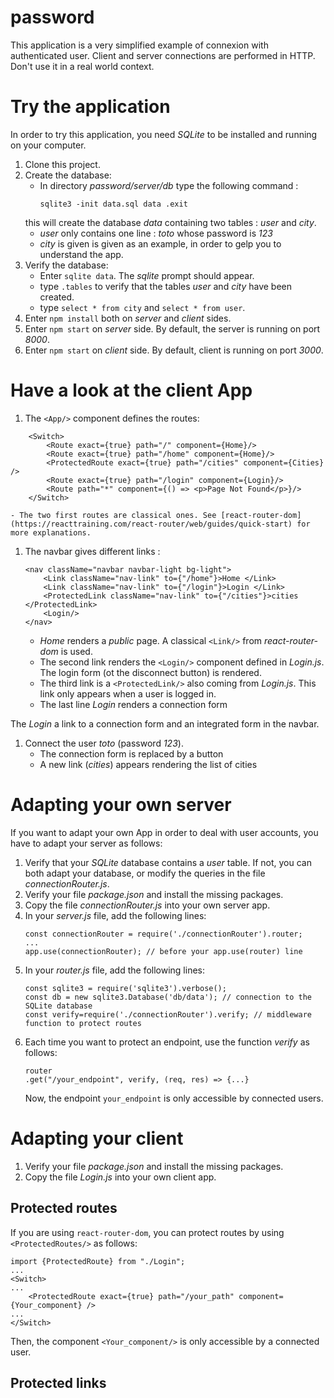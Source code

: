 # password
This application is a very simplified example of connexion with authenticated user. Client and server connections are performed in HTTP. Don't use it in a real world context.

# Try the application
In order to try this application, you need *SQLite* to be installed and running on your computer.

1. Clone this project.
1. Create the database:
    - In directory *password/server/db* type the following command :
        ```
        sqlite3 -init data.sql data .exit
        ```
    this will create the database *data* containing two tables : *user* and *city*. 
    - *user* only contains one line : *toto* whose password is *123*
    - *city* is given is given as an example, in order to gelp you to understand the app.
1. Verify the database:
    - Enter `sqlite data`. The *sqlite* prompt should appear.
    - type `.tables` to verify that the tables *user* and *city* have been created.
    - type `select * from city` and `select * from user`.
1. Enter `npm install` both on *server* and *client* sides. 
1. Enter `npm start` on *server* side. By default, the server is running on port *8000*.
1. Enter `npm start` on *client* side. By default, client is running on port *3000*.

# Have a look at the client App

1. The `<App/>` component defines the routes:
```
    <Switch>
        <Route exact={true} path="/" component={Home}/>
        <Route exact={true} path="/home" component={Home}/>
        <ProtectedRoute exact={true} path="/cities" component={Cities} />
        <Route exact={true} path="/login" component={Login}/>
        <Route path="*" component={() => <p>Page Not Found</p>}/>
    </Switch>
```
    - The two first routes are classical ones. See [react-router-dom](https://reacttraining.com/react-router/web/guides/quick-start) for more explanations.

1. The navbar gives different links :
    ```
    <nav className="navbar navbar-light bg-light">
        <Link className="nav-link" to={"/home"}>Home </Link>
        <Link className="nav-link" to={"/login"}>Login </Link>
        <ProtectedLink className="nav-link" to={"/cities"}>cities </ProtectedLink>
        <Login/>
    </nav>
    ```
    - *Home* renders a *public* page. A classical `<Link/>` from *react-router-dom* is used.
    - The second link renders the `<Login/>` component defined in *Login.js*. The login form (ot the disconnect button) is rendered.
    - The third link is a `<ProtectedLink/>` also coming from *Login.js*. This link only appears when a user is logged in.
    - The last line *Login* renders a connection form
    
The *Login* a link to a connection form and an integrated form in the navbar.
1. Connect the user *toto* (password *123*).
    - The connection form is replaced by a button
    - A new link (*cities*) appears rendering the list of cities

# Adapting your own server
If you want to adapt your own App in order to deal with user accounts, you have to adapt your server as follows:
1. Verify that your *SQLite* database contains a *user* table. If not, you can both adapt your database, or modify the queries in the  file *connectionRouter.js*.
1. Verify your file *package.json* and install the missing packages.
1. Copy the file *connectionRouter.js* into your own server app.
1. In your *server.js* file, add the following lines:
    ```
    const connectionRouter = require('./connectionRouter').router;
    ...
    app.use(connectionRouter); // before your app.use(router) line
    ```
1. In your *router.js* file, add the following lines:
    ```
    const sqlite3 = require('sqlite3').verbose();
    const db = new sqlite3.Database('db/data'); // connection to the SQLite database
    const verify=require('./connectionRouter').verify; // middleware function to protect routes
    ```
1. Each time you want to protect an endpoint, use the function *verify* as follows:
    ```
    router
    .get("/your_endpoint", verify, (req, res) => {...} 
    ```
    Now, the endpoint `your_endpoint` is only accessible by connected users.

# Adapting your client
1. Verify your file *package.json* and install the missing packages.
1. Copy the file *Login.js* into your own client app.

## Protected routes
If you are using `react-router-dom`, you can protect routes by using `<ProtectedRoutes/>` as follows:
```
import {ProtectedRoute} from "./Login";
...
<Switch>
...
    <ProtectedRoute exact={true} path="/your_path" component={Your_component} />
...
</Switch>
```
Then, the component `<Your_component/>` is only accessible by a connected user.

## Protected links

